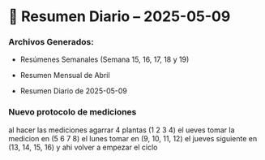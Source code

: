 # 📅 Resumen Diario – 2025-05-09


### Archivos Generados:

- Resúmenes Semanales (Semana 15, 16, 17, 18 y 19)
    
- Resumen Mensual de Abril
    
- Resumen Diario de 2025-05-09


### Nuevo protocolo de mediciones
al hacer las mediciones agarrar 4 plantas (1 2 3 4) el ueves tomar la medicion en (5 6 7 8) el lunes tomar en (9, 10, 11, 12) el jueves siguiente en (13, 14, 15, 16) y ahi volver a empezar el ciclo

